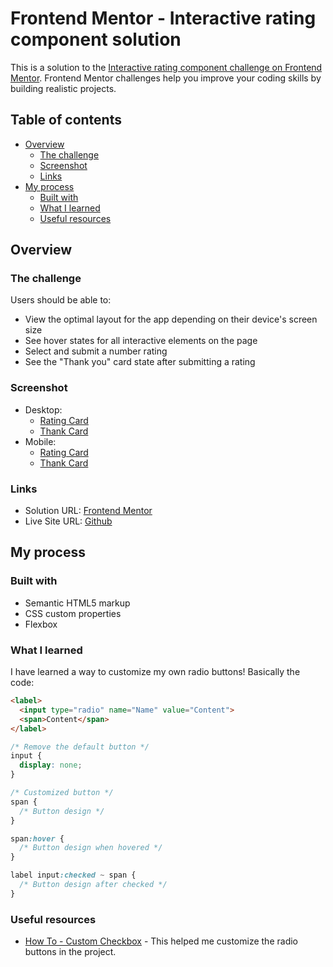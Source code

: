 # Frontend Mentor - Interactive rating component solution

This is a solution to the [Interactive rating component challenge on Frontend Mentor](https://www.frontendmentor.io/challenges/interactive-rating-component-koxpeBUmI). Frontend Mentor challenges help you improve your coding skills by building realistic projects. 

## Table of contents

- [Overview](#overview)
  - [The challenge](#the-challenge)
  - [Screenshot](#screenshot)
  - [Links](#links)
- [My process](#my-process)
  - [Built with](#built-with)
  - [What I learned](#what-i-learned)
  - [Useful resources](#useful-resources)

## Overview

### The challenge

Users should be able to:

- View the optimal layout for the app depending on their device's screen size
- See hover states for all interactive elements on the page
- Select and submit a number rating
- See the "Thank you" card state after submitting a rating

### Screenshot
- Desktop:
  - [Rating Card](./screenshots/screenshot-rating-card-desktop.png)
  - [Thank Card](./screenshots/screenshot-thank-you-card-desktop.png)
- Mobile:
  - [Rating Card](./screenshots/screenshot-rating-card-mobile.png)
  - [Thank Card](./screenshots/screenshot-thank-you-card-mobile.png)
  

### Links

- Solution URL: [Frontend Mentor](https://www.frontendmentor.io/solutions/interactive-rating-component-UdPhK339cT)
- Live Site URL: [Github](https://69kwan69.github.io/interactive-rating-component/)

## My process

### Built with

- Semantic HTML5 markup
- CSS custom properties
- Flexbox

### What I learned

I have learned a way to customize my own radio buttons!
Basically the code: 
```html
<label>
  <input type="radio" name="Name" value="Content">
  <span>Content</span>
</label>
```
```css
/* Remove the default button */
input {
  display: none;
}

/* Customized button */
span {
  /* Button design */
}

span:hover {
  /* Button design when hovered */
}

label input:checked ~ span {
  /* Button design after checked */
}
```

### Useful resources

- [How To - Custom Checkbox](https://www.w3schools.com/howto/howto_css_custom_checkbox.asp) - This helped me customize the radio buttons in the project.
